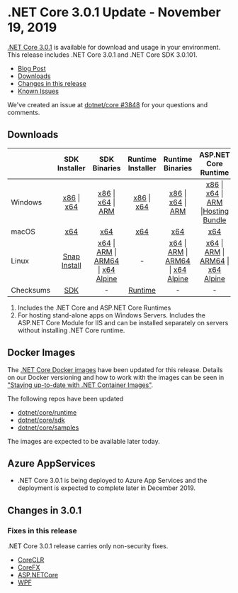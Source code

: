 # .NET Core 3.0.1 Update - November 19, 2019

[.NET Core 3.0.1](https://dotnet.microsoft.com/download/dotnet/3.0) is available for download and usage in your environment. This release includes .NET Core 3.0.1 and .NET Core SDK 3.0.101.

* [Blog Post][dotnet-blog]
* [Downloads](#downloads)
* [Changes in this release](#changes-in-301)
* [Known Issues](../3.0-known-issues.md)

We've created an issue at [dotnet/core #3848](https://github.com/dotnet/core/issues/3848) for your questions and comments.

## Downloads

|           | SDK Installer                        | SDK Binaries                 | Runtime Installer                                        | Runtime Binaries                                 | ASP.NET Core Runtime           | Windows Desktop Runtime           |
| --------- | :------------------------------------------:     | :----------------------:                 | :---------------------------:                            | :-------------------------:                      | :-----------------:            |:-----------------:            |
| Windows   | [x86][dotnet-sdk-win-x86.exe] \| [x64][dotnet-sdk-win-x64.exe] | [x86][dotnet-sdk-win-x86.zip] \| [x64][dotnet-sdk-win-x64.zip] \| [ARM][dotnet-sdk-win-arm.zip] | [x86][dotnet-runtime-win-x86.exe] \| [x64][dotnet-runtime-win-x64.exe] | [x86][dotnet-runtime-win-x86.zip] \| [x64][dotnet-runtime-win-x64.zip] \| [ARM][dotnet-runtime-win-arm.zip]  | [x86][aspnetcore-runtime-win-x86.exe] \| [x64][aspnetcore-runtime-win-x64.exe] \| [ARM][aspnetcore-runtime-win-arm.zip] \|[Hosting Bundle][dotnet-hosting-win.exe] | [x86][windowsdesktop-runtime-win-x86.exe] \| [x64][windowsdesktop-runtime-win-x64.exe] |
| macOS     | [x64][dotnet-sdk-osx-x64.pkg]  | [x64][dotnet-sdk-osx-x64.tar.gz]     | [x64][dotnet-runtime-osx-x64.pkg] | [x64][dotnet-runtime-osx-x64.tar.gz] | [x64][aspnetcore-runtime-osx-x64.tar.gz] | - |
| Linux     |  [Snap Install][snap-install]  | [x64][dotnet-sdk-linux-x64.tar.gz] \| [ARM][dotnet-sdk-linux-arm.tar.gz] \| [ARM64][dotnet-sdk-linux-arm64.tar.gz] \| [x64 Alpine][dotnet-sdk-linux-musl-x64.tar.gz] | - | [x64][dotnet-runtime-linux-x64.tar.gz] \| [ARM][dotnet-runtime-linux-arm.tar.gz] \| [ARM64][dotnet-runtime-linux-arm64.tar.gz] \| [x64 Alpine][dotnet-runtime-linux-musl-x64.tar.gz] | [x64][aspnetcore-runtime-linux-x64.tar.gz]  \| [ARM][aspnetcore-runtime-linux-arm.tar.gz] \| [ARM64][aspnetcore-runtime-linux-arm64.tar.gz] \| [x64 Alpine][aspnetcore-runtime-linux-musl-x64.tar.gz] | - |
| Checksums | [SDK][checksums-sdk]                             | -                                        | [Runtime][checksums-runtime]                             | - | - | - |

1. Includes the .NET Core and ASP.NET Core Runtimes
2. For hosting stand-alone apps on Windows Servers. Includes the ASP.NET Core Module for IIS and can be installed separately on servers without installing .NET Core runtime.

## Docker Images

The [.NET Core Docker images](https://hub.docker.com/r/microsoft/dotnet/) have been updated for this release. Details on our Docker versioning and how to work with the images can be seen in ["Staying up-to-date with .NET Container Images"](https://devblogs.microsoft.com/dotnet/staying-up-to-date-with-net-container-images/).

The following repos have been updated

* [dotnet/core/runtime](https://github.com/dotnet/dotnet-docker/blob/main/README.runtime.md)
* [dotnet/core/sdk](https://github.com/dotnet/dotnet-docker/blob/main/README.sdk.md)
* [dotnet/core/samples](https://github.com/dotnet/dotnet-docker/blob/main/README.samples.md)

The images are expected to be available later today.

## Azure AppServices

* .NET Core 3.0.1 is being deployed to Azure App Services and the deployment is expected to complete later in December 2019.

## Changes in 3.0.1

### Fixes in this release

.NET Core 3.0.1 release carries only non-security fixes.

* [CoreCLR](https://github.com/dotnet/coreclr/issues?utf8=%E2%9C%93&q=milestone%3A3.0.1+label%3Aservicing-approved)
* [CoreFX](https://github.com/dotnet/corefx/issues?utf8=%E2%9C%93&q=milestone%3A3.0.1+label%3Aservicing-approved)
* [ASP.NETCore](https://github.com/search?q=user:aspnet+is:pr+label:Servicing-approved+milestone:3.0.1)
* [WPF](https://github.com/dotnet/wpf/pulls?q=is%3Apr+label%3Aservicing-approved+milestone%3A%223.0+Servicing%22)

[checksums-runtime]: https://builds.dotnet.microsoft.com/dotnet/checksums/3.0.1-sha.txt
[checksums-sdk]: https://builds.dotnet.microsoft.com/dotnet/checksums/3.0.1-sha.txt

[dotnet-blog]: https://devblogs.microsoft.com/dotnet/net-core-November-2019/

[snap-install]: 3.0.1-install-instructions.md

[//]: # ( Runtime 3.0.1)
[dotnet-runtime-linux-arm.tar.gz]: https://download.visualstudio.microsoft.com/download/pr/6ff3b8af-4b33-47e6-bc11-73f85e0d2f56/bbb1282d7f16998eaeecd3ca258faf39/dotnet-runtime-3.0.1-linux-arm.tar.gz
[dotnet-runtime-linux-arm64.tar.gz]: https://download.visualstudio.microsoft.com/download/pr/85917a71-f8c5-4735-8a6b-ef9082cc954a/9b2b52dc5cd003f02e689611f40ccc9a/dotnet-runtime-3.0.1-linux-arm64.tar.gz
[dotnet-runtime-linux-musl-x64.tar.gz]: https://download.visualstudio.microsoft.com/download/pr/01d60ced-e0dd-4dee-b06b-01b210e24867/dcd05653dda2f2ecd5a0905e22ffa534/dotnet-runtime-3.0.1-linux-musl-x64.tar.gz
[dotnet-runtime-linux-x64.tar.gz]: https://download.visualstudio.microsoft.com/download/pr/30ab052d-dbb6-4bce-8a44-a831034589ed/7ffaad695afb7ccd778b0d3fc1c89f50/dotnet-runtime-3.0.1-linux-x64.tar.gz
[dotnet-runtime-osx-x64.pkg]: https://download.visualstudio.microsoft.com/download/pr/626f507a-162a-4fb6-8203-cd1c1925ebf9/c3b2fcb74c4e54963b9f0fece2c2a353/dotnet-runtime-3.0.1-osx-x64.pkg
[dotnet-runtime-osx-x64.tar.gz]: https://download.visualstudio.microsoft.com/download/pr/3e6e9e3d-bd98-4d63-a44b-451c0d647285/63dd5642dd3b6108da4e66b1b20d6510/dotnet-runtime-3.0.1-osx-x64.tar.gz
[dotnet-runtime-win-arm.zip]: https://download.visualstudio.microsoft.com/download/pr/bd018971-10a5-4061-b128-4d5699394c8a/eba3bb299c567c43d62e419472d11c71/dotnet-runtime-3.0.1-win-arm.zip
[dotnet-runtime-win-x64.exe]: https://download.visualstudio.microsoft.com/download/pr/d12cc6fa-8717-4424-9cbf-d67ae2fb2575/b4fff475e67917918aa2814d6f673685/dotnet-runtime-3.0.1-win-x64.exe
[dotnet-runtime-win-x64.zip]: https://download.visualstudio.microsoft.com/download/pr/50485082-5eea-4ef1-9065-22aac3856892/2538796b016f6d56be9c8047a71a331a/dotnet-runtime-3.0.1-win-x64.zip
[dotnet-runtime-win-x86.exe]: https://download.visualstudio.microsoft.com/download/pr/8dd9ad38-1a35-45d1-9a27-f07eb599b5db/5b2d47f567f27e3b38145fd294e01b2b/dotnet-runtime-3.0.1-win-x86.exe
[dotnet-runtime-win-x86.zip]: https://download.visualstudio.microsoft.com/download/pr/986ab6ba-907c-41bf-9fd7-75b7a6e19f6d/83608357096d989a446ca1d0b14bb394/dotnet-runtime-3.0.1-win-x86.zip

[//]: # ( WindowsDesktop 3.0.1)
[windowsdesktop-runtime-win-x64.exe]: https://download.visualstudio.microsoft.com/download/pr/856eeb1c-3b2a-4165-b248-b88082cffaf2/c6ad73da23e82a7db7177c5b39c3f825/windowsdesktop-runtime-3.0.1-win-x64.exe
[windowsdesktop-runtime-win-x86.exe]: https://download.visualstudio.microsoft.com/download/pr/69e24078-d75b-4f5a-b043-c0a5d518bccf/82596a43ad0f0eca21915cba4cea250d/windowsdesktop-runtime-3.0.1-win-x86.exe

[//]: # ( ASP 3.0.1)
[aspnetcore-runtime-linux-arm.tar.gz]: https://download.visualstudio.microsoft.com/download/pr/57bf6ac3-1712-4b36-bfab-80b31d7ce21e/1ca71849902d73eb083bcc2c2f4d8f4f/aspnetcore-runtime-3.0.1-linux-arm.tar.gz
[aspnetcore-runtime-linux-arm64.tar.gz]: https://download.visualstudio.microsoft.com/download/pr/e02ed469-29e8-479e-a0d3-7b6f9946175b/05f2adcc8fcd4dd09cd7fca69ba3b325/aspnetcore-runtime-3.0.1-linux-arm64.tar.gz
[aspnetcore-runtime-linux-musl-x64.tar.gz]: https://download.visualstudio.microsoft.com/download/pr/c8826189-6a89-42f9-a1e8-0a6a2220bd19/f9884d79618c61392e8cb18cee785e0a/aspnetcore-runtime-3.0.1-linux-musl-x64.tar.gz
[aspnetcore-runtime-linux-x64.tar.gz]: https://download.visualstudio.microsoft.com/download/pr/67362f50-42cc-42d0-919f-c868e8a70db8/3ecdc7b53899df7e2e260b6b7b3f25c1/aspnetcore-runtime-3.0.1-linux-x64.tar.gz
[aspnetcore-runtime-osx-x64.tar.gz]: https://download.visualstudio.microsoft.com/download/pr/393b61d6-2cb0-48bf-a1b0-30a4df801cf2/2eb408749ec54993cddea660a268c327/aspnetcore-runtime-3.0.1-osx-x64.tar.gz
[aspnetcore-runtime-win-arm.zip]: https://download.visualstudio.microsoft.com/download/pr/90e3328d-261f-4555-ae39-eda692460004/dffb03db33e4d5ac0b69402bf51e2739/aspnetcore-runtime-3.0.1-win-arm.zip
[aspnetcore-runtime-win-x64.exe]: https://download.visualstudio.microsoft.com/download/pr/562bf74b-103e-4ae8-9729-135cb0f20b10/bde260804155a67038e0913a240c36a2/aspnetcore-runtime-3.0.1-win-x64.exe
[aspnetcore-runtime-win-x86.exe]: https://download.visualstudio.microsoft.com/download/pr/fde67c8d-3399-4c86-b275-1faee9b85eeb/3934a26597707c86d3fabf852958611d/aspnetcore-runtime-3.0.1-win-x86.exe
[dotnet-hosting-win.exe]: https://download.visualstudio.microsoft.com/download/pr/32b71802-0b4d-4064-a7e6-083b5155d3b1/080cf60a5c06be4ed27e2eac6c693f2f/dotnet-hosting-3.0.1-win.exe

[//]: # ( SDK 3.0.101 )
[dotnet-sdk-linux-arm.tar.gz]: https://download.visualstudio.microsoft.com/download/pr/0b30374c-3d52-45ad-b4e5-9a39d0bf5bf0/deb17f7b32968b3a2186650711456152/dotnet-sdk-3.0.101-linux-arm.tar.gz
[dotnet-sdk-linux-arm64.tar.gz]: https://download.visualstudio.microsoft.com/download/pr/89fb60b1-3359-414e-94cf-359f57f37c7c/256e6dac8f44f9bad01f23f9a27b01ee/dotnet-sdk-3.0.101-linux-arm64.tar.gz
[dotnet-sdk-linux-musl-x64.tar.gz]: https://download.visualstudio.microsoft.com/download/pr/fe658633-74b4-4783-921f-df078f48fae9/1b56df89be07d4faf65b4b2a9455f0d5/dotnet-sdk-3.0.101-linux-musl-x64.tar.gz
[dotnet-sdk-linux-x64.tar.gz]: https://download.visualstudio.microsoft.com/download/pr/4f51cfd8-311d-43fe-a887-c80b40358cfd/440d10dc2091b8d0f1a12b7124034e49/dotnet-sdk-3.0.101-linux-x64.tar.gz
[dotnet-sdk-osx-x64.pkg]: https://download.visualstudio.microsoft.com/download/pr/1b9f265d-ba27-4f0c-8b4d-1fd42bd8448b/2bbd64abddeeea91149df3aa39d049ae/dotnet-sdk-3.0.101-osx-x64.pkg
[dotnet-sdk-osx-x64.tar.gz]: https://download.visualstudio.microsoft.com/download/pr/5e5de074-71f0-4df3-bce8-39885a553d05/1dc6b87dc3481c958d7fe403dde5dc03/dotnet-sdk-3.0.101-osx-x64.tar.gz
[dotnet-sdk-win-arm.zip]: https://download.visualstudio.microsoft.com/download/pr/408d2763-bbf3-4564-8635-3901ec0156b5/566a5639219550682de2a0919e4ca1fe/dotnet-sdk-3.0.101-win-arm.zip
[dotnet-sdk-win-x64.exe]: https://download.visualstudio.microsoft.com/download/pr/66adfd75-9c1d-4e44-8d9c-cdc0cbc41104/5288b628601e30b0fa10d64fdaf64287/dotnet-sdk-3.0.101-win-x64.exe
[dotnet-sdk-win-x64.zip]: https://download.visualstudio.microsoft.com/download/pr/f70f412f-7cf0-4b59-b83a-26fb62d1ca34/a08119df2fa869aaddab2461828cbd02/dotnet-sdk-3.0.101-win-x64.zip
[dotnet-sdk-win-x86.exe]: https://download.visualstudio.microsoft.com/download/pr/9a8b141c-a157-48df-af71-4ce922ad7ee4/0d24f68cb8e404cff90d0e0a39d4b86e/dotnet-sdk-3.0.101-win-x86.exe
[dotnet-sdk-win-x86.zip]: https://download.visualstudio.microsoft.com/download/pr/55f90ed2-dae2-4ae5-b858-d2fb7631f00a/afee14bc094e0eb5fbf67f6ed8a5d5ad/dotnet-sdk-3.0.101-win-x86.zip

[//]: # ( Symbols )
